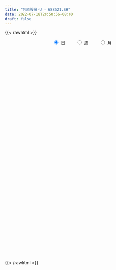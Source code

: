 ```yaml
---
title: "芯原股份-U - 688521.SH"
date: 2022-07-18T20:50:56+08:00
draft: false
---
```

{{< rawhtml >}}
    <div style="text-align: center">
        <label style="padding: 1rem;"><input style="margin-right: .5rem" type="radio" name="period" value="D" checked onclick="period_change(this)">日</label>
        <label style="padding: 1rem;"><input style="margin-right: .5rem" type="radio" name="period" value="W" onclick="period_change(this)">周</label>
        <label style="padding: 1rem;"><input style="margin-right: .5rem" type="radio" name="period" value="M" onclick="period_change(this)">月</label>
    </div>
    <div id="chart" style="height: 700px;"></div> 
    <script type="text/javascript">
        const D_v = [318252.42,140888.8,111190.91,67919.17,46187.51,65060.35,40078.06,41411.48,32413.35,31042.31,29749.35,21865.89,45162.7,35664.76,61706.51,28508.35,21766.69,35814.28,22262.01,38168.99,31247.34,15870.68,20918.59,29429.57,23626.38,15379.19,22147.26,14623.44,14834.34,24824.84,14054.59,8397.47,8617.45,19645.26,23319.98,18145.99,11550.66,12393.92,15038.16,9729.99,12705.86,8168.0,20237.96,12227.9,5720.5,21291.0,28338.76,23584.0,23631.12,22555.07,20104.81,16071.73,13575.31,53419.23,34414.79,20613.09,14790.82,14225.98,15125.07,20841.35,15122.89,12623.84,10790.28,15483.74,20953.22,17512.83,10934.11,12581.5,20475.47,17494.6,17005.76,13845.5,15710.84,9190.02,7476.07,8713.22,8365.64,11073.23,8765.07,9679.59,19565.43,10277.0,10840.79,12883.39,14722.94,13478.07,14758.36,13276.87,13773.45,10648.79,16114.21,14878.29,23270.05,21252.93,16899.71,23999.43,16404.57,13744.78,11564.43,18959.58,38501.5,22060.29,20160.77,24719.69,14923.07,19162.53,16572.81,22693.85,13813.79,16634.55,12268.03,15023.44,9052.12,9948.2,14909.84,14258.93,11433.77,9947.21,13880.38,15469.31,23768.32,18053.82,12960.52,9018.94,10961.76,10703.46,10125.56,10195.24,10002.93,5962.21,10527.72,7193.0,12349.08,12256.86,11992.69,19725.82,11277.28,11909.8,12449.68,7652.5,9938.82,10794.45,7619.74,10918.05,16990.47,9564.1,11582.01,9463.74,8252.89,10510.76,20788.23,32084.37,20384.3,14928.28,15376.32,13596.21,13424.11,13904.4,9642.28,12477.86,12157.99,12834.83,8736.32,6940.04,34965.47,26125.11,24908.38,14613.47,48625.45,21825.34,18580.98,10471.54,15596.46,12139.18,14990.18,9852.02,15166.13,11911.43,11642.01,9499.71,11190.41,11105.67,27932.8,21209.1,31631.81,18215.16,24270.58,17136.47,24124.66,30103.74,20825.24,16891.7,18158.76,22654.32,15608.46,19758.4,16209.0,32461.78,19146.43,20860.73,38284.41,41079.07,25364.99,23432.19,26207.28,19797.41,16376.09,15038.06,14793.42,31809.49,18657.28,15060.18,32501.56,18611.43,16480.79,24030.2,20706.0,15713.37,23596.52,13300.75,20738.78,20621.85,14312.66,10394.44,32998.62,40315.58,29473.62,31026.43,66175.71,40978.93,37149.58,37440.35,28973.26,29309.85,59941.12,106518.61,70499.33,54008.34,43689.76,27291.16,42402.25,40657.97,39966.52,23642.47,36229.52,28810.56,30793.77,44995.2,40854.9,31267.76,37968.0,26381.43,57669.69,33555.91,35768.67,28894.19,38877.47,33666.08,24158.33,19571.67,19447.24,58709.46,27065.2,30746.38,23341.77,23812.17,24529.4,15385.18,18470.95,14934.94,18053.06,32767.35,20668.23,17968.2,15916.37,17074.0,16991.14,16647.98,17804.25,26333.64,21411.15,35942.16,17018.17,23074.89,28178.01,19385.94,24412.73,36328.26,31001.92,35290.24,37150.61,28584.49,26024.28,25950.07,87689.3,40638.03,61711.66,35425.39,42810.42,40279.7,37614.89,39285.11,64795.15,36524.81,38674.77,52087.76,54244.0,42383.58,42181.31,47717.71,39910.44,36188.38,29929.14,32666.47,38612.56,35692.2,36159.5,26398.5,57920.28,133339.69,109375.49,44953.79,47862.79,33168.41,46716.47,30614.71,24210.23,21404.8,23682.89,31096.13,22130.14,33434.11,19866.61,38431.48,25916.17,31491.37,37076.24,34887.37,33675.29,26827.16,24074.95,24134.45,22969.76,31273.38,37398.95,30896.6,28514.25,38134.83,38636.5,23706.9,26093.11,34980.39,32122.42,33278.12,22384.88,25375.39,28592.28,22374.63,20823.87,28359.04,26730.55,19978.43,25362.16,20761.89,19202.19,24988.58,45010.6,39464.0,34490.62,31297.11,21338.55,18273.43,21331.82,31097.27,35220.44,43290.51,44161.8,43935.47,32979.79,25635.66,38240.56,48863.39,47957.66,34841.77,31486.94,20884.33,21891.21,30930.85,29559.8,27456.07,28359.5,34935.61,26687.02,21928.02,41608.37,26284.18,30423.08,26740.58,30855.98,22503.33,28312.14,35249.16,38801.29,23754.63,18010.66,27235.08,21173.41,36350.18,30371.28,37604.51,29668.05,30955.0,29806.87,30114.72,24045.07,36229.43,39637.38,26022.06,27380.5,28816.0,53142.61,35207.83,39057.11,28764.58,29440.33,33106.3,22816.18,48193.33,26738.55,29657.83,39396.53,41361.31,68500.67,66089.47,37972.08,39348.37,45355.94,63712.34,47704.02,40455.39,36054.02,34552.51,28698.63,29897.87,27917.16,33684.81,40051.21,29834.54,29585.06,39359.6,40441.07,34495.89,26100.41,45101.76,41781.78,59494.36,44724.79,39740.37,43645.3,36569.68,26546.16,39490.67,44733.96,37734.23]
const D_histogram = [0.0,-0.0644558405,-1.2825946802,-1.8647518376,-2.0294746265,-2.7744537115,-3.7286214205,-3.7777005662,-3.3536039266,-2.7547318518,-2.5672924407,-2.4834377511,-1.583836095,-0.7914859176,-1.4156296998,-1.9950211223,-2.1617221227,-2.5079200775,-2.2171520822,-1.2782356552,-0.4650309625,0.2890753737,0.8217217233,1.1340738641,1.2893910636,1.2911668488,1.4674477079,1.4258983399,1.1280445266,0.4675214729,0.3056661517,0.1386840674,0.2838889779,0.8673111459,1.5288272734,1.7671687928,1.8143717572,1.6349692686,1.2936859557,1.1185988903,0.7447935837,0.479399017,-0.01346534,-0.0722894618,-0.010894076,-0.1160191124,-0.321655194,-0.4358251843,-0.4014483709,0.0404068531,0.2517287117,0.5857883322,0.7635031662,2.046617976,2.3915828935,2.3636771639,2.1504693868,2.0367151629,1.6853982247,1.2457055484,0.8072069417,0.472290398,0.144749028,-0.1549476121,-0.1454356573,-0.0316296299,-0.0785188483,-0.0109789423,0.1936904687,0.4163417074,0.6746571796,0.5886119707,0.2586265693,0.0330456914,-0.0240871899,-0.2061628802,-0.3837835706,-0.410579909,-0.3360347259,-0.3798019899,-0.6611293082,-0.7087867856,-0.739249699,-0.6420581352,-0.7997004555,-0.8325652129,-1.0867353049,-1.3170337607,-1.4305035027,-1.3083761988,-1.038172232,-0.6154792321,-0.4664089688,-0.2109648243,-0.190213405,-0.472294051,-0.5837049968,-0.6792519557,-0.6740594766,-0.3810995264,0.3323711365,0.7958093199,1.2876604505,1.6173539151,1.680212823,1.772278635,1.8654888489,2.0766372663,1.8889707664,1.8199897515,1.6831912595,1.1632437484,0.8948963939,0.5505766996,0.1996846583,-0.0154958459,-0.1968408627,-0.2704422092,-0.5745329404,-0.6350589103,-0.6212658705,-0.7139987482,-0.6915128736,-0.6729939628,-0.6461875443,-0.7155892066,-0.7998179796,-0.631192908,-0.5246359309,-0.380961918,-0.3981001114,-0.3214971724,-0.4829832569,-0.7407367333,-0.9983180528,-1.0128223772,-1.0837766265,-1.2107263286,-1.1916889768,-1.0449700986,-0.9052190707,-0.6551209509,-0.4451178407,-0.2351399873,-0.3087890199,-0.3061182277,-0.1810254598,-0.1014940934,-0.0302068586,-0.0392308163,0.2574345795,0.5610830718,0.6744987507,0.8258470038,0.8647954874,0.7539763419,0.5597583725,0.3674836016,0.3228765588,0.3175440703,0.4384921643,0.5948747013,0.6273433893,0.6204948542,0.9861700457,1.2250471184,1.4080639006,1.3952082503,0.9992541447,0.5558826377,0.1979399092,-0.0645323761,-0.332393227,-0.528205446,-0.4752991232,-0.4468804294,-0.3398311888,-0.1921640585,-0.076119174,0.0186629625,0.0970213773,0.1020446621,0.2788634089,0.2739341386,0.5089108157,0.6369946405,0.8462671675,0.9473855242,1.2502235286,1.6039729986,1.685358804,1.5930301022,1.4096222906,1.3120993841,1.0848198427,1.0236930875,0.9558979301,0.4736744652,0.2511197881,0.1730586823,0.411984651,0.8386807928,1.1079845828,1.0016191567,0.9247369244,0.5395958491,0.2878051262,0.2489254652,0.0092842058,0.1509375909,0.1096327122,-0.1318616663,-0.4469420963,-0.7669965939,-1.0116542107,-0.899723972,-0.8093390581,-0.7691751772,-1.0027101641,-1.2413805896,-1.4851597224,-1.5723868659,-1.6656529649,-1.5995798949,-1.1016021621,-0.3418309329,0.0796617874,0.3517286745,0.877558818,0.9342681488,1.2470531349,1.0386750381,0.9448819519,0.4406574969,1.0064908847,2.287641077,2.6262910431,2.2802622571,1.808402686,1.3382773633,1.0293179059,0.2927740896,-0.2085969972,-0.7604464144,-0.7599734563,-0.9757563418,-1.1865514079,-1.0396792644,-0.9496501918,-1.0867045676,-1.4151412639,-1.62164281,-1.4410826018,-1.3923282507,-1.5506522642,-1.4523254418,-1.1496686172,-0.8591843004,-0.6961743873,-0.6557593793,-0.7355663308,-0.4081480119,-0.1793177819,-0.0761980976,-0.1279409881,-0.3637275952,-0.3896115299,-0.4571862293,-0.4256921105,-0.4636105219,-0.5298655985,-0.7215197645,-0.8715903045,-0.9270313062,-0.8855941373,-0.8927175697,-0.9342515065,-0.8890238632,-0.859959815,-0.696362438,-0.629653293,-0.4132208906,-0.2767220007,-0.0704897055,0.1745433496,0.2953596648,0.3574780006,0.143885467,0.1065852494,0.3455054458,0.4825907566,0.5852141951,0.6818602703,0.7132562146,1.0604147824,1.2428090418,1.5539598553,1.6585639425,1.6786898355,1.5644041302,1.3816990006,0.9959743319,0.940016774,0.8254220936,0.7209585742,0.7217663291,0.7351763764,0.6973089831,0.5734526322,0.5157576036,0.4452206186,0.3297505102,0.1397264484,-0.1192925083,-0.1243556077,-0.2122023706,-0.3876909102,-0.4089174812,-0.2816331235,0.0424708315,0.5934660172,0.8722531872,0.7276977648,0.4947500098,0.0783610169,-0.4173163055,-0.7009056414,-0.8989162727,-1.0257535602,-1.227267359,-1.2522659574,-1.0424864047,-0.8926463431,-0.5966570739,-0.3585141044,-0.1242606087,-0.137376173,-0.2892209849,-0.3681515891,-0.4838344154,-0.5522062939,-0.6275633116,-0.719786742,-0.7005966975,-0.7245794591,-0.7159156993,-0.7060338366,-0.7727930469,-0.9040264227,-0.8554945598,-0.8250716372,-0.5938387186,-0.541709548,-0.593764519,-0.5972715927,-0.5100923849,-0.2909845205,-0.1786985726,-0.1688397591,-0.2552211164,-0.1402669857,-0.1032989947,-0.0422470225,0.0327106968,0.091320478,0.1057706503,0.3525581057,0.4185229588,0.475868028,0.5160615412,0.5230762732,0.473273729,0.3498243103,0.2924640582,0.0867763817,-0.0155859421,-0.040764468,-0.1418736718,-0.1471049295,-0.2735125768,-0.4418179304,-0.4325484196,-0.2968004189,-0.2866907518,-0.1682195426,-0.1203972089,-0.0278294786,-0.0377261227,-0.0627392432,-0.0702457881,-0.1281290748,-0.0374862288,-0.0160459189,-0.0001390077,-0.0663914232,-0.1607318566,-0.2003569466,-0.3078146214,-0.3085021985,-0.3723553749,-0.321632053,-0.2067639273,-0.0246943928,0.0547141332,0.0999508356,0.1013866344,0.0763388811,-0.1064825871,-0.2979568079,-0.1899384775,-0.1585333242,0.0009802988,0.1469099571,0.2437937297,0.2762222566,0.4069589978,0.5513273171,0.6475517853,0.7319693621,0.7390753291,0.8947779794,0.9515362397,1.0202678712,1.0516469822,1.0708886352,0.9105946813,0.7972611246,0.6530296078,0.4852934897,0.4202784471,0.4693223523,0.5402668351,0.7859136971,0.9885460015,0.9803108588,0.8642707007,0.6126596564,0.5188888416,0.3669616803,0.1703949014,0.0853147234,0.0571470118,0.0462138041,0.0197472371,-0.0610616434,-0.2538807127,-0.2120196283,-0.1434776164,-0.1074273051,0.0068066017,-0.0325177768,0.006353742,-0.0520431764,-0.17716066,-0.2439608619,-0.1686810228,-0.2172319392,-0.1546479378,-0.2340187663,-0.413624422,-0.5493326942,-0.4940839216,-0.3547404493,-0.2795886966]
const D_fast = [0.0,-0.0805698006,-1.6193573104,-2.6677024271,-3.3397938727,-4.7783863856,-6.6647094497,-7.658213737,-8.072518079,-8.1623289672,-8.6167126663,-9.1537174144,-8.6500747821,-8.0555960841,-9.0336472912,-10.1117939943,-10.8189255253,-11.7921034995,-12.0556235248,-11.4362660116,-10.7393190596,-9.9129438799,-9.1748670995,-8.5789964926,-8.1013315272,-7.7767640298,-7.2336212437,-6.9186960268,-6.9345387084,-7.4781813939,-7.5636201771,-7.6959312446,-7.4797540896,-6.6795041352,-5.6357811893,-4.9556474718,-4.454851568,-4.2255117395,-4.2433735634,-4.1388109062,-4.3264178169,-4.4719626294,-4.9681933214,-5.0450898087,-4.9864179419,-5.1205477563,-5.4065976365,-5.6297239228,-5.6957092022,-5.2437522649,-4.9694982284,-4.4889915248,-4.1204008992,-2.3256315954,-1.3827709546,-0.8197573933,-0.4953478236,-0.0999232568,-0.0298906388,-0.158156928,-0.3948537993,-0.6116977435,-0.9030518565,-1.2414853997,-1.2683323592,-1.1624337393,-1.2289526697,-1.1641574993,-0.9110654712,-0.5843288056,-0.1573490385,-0.0962412547,-0.3615700138,-0.5788894688,-0.6420441476,-0.875660558,-1.149227141,-1.2786684566,-1.2881319551,-1.4268497165,-1.8734593618,-2.0983135357,-2.3135888738,-2.3769118438,-2.7344792779,-2.9754853386,-3.5013392568,-4.0608961529,-4.5319917705,-4.7369585163,-4.7262976075,-4.4574744157,-4.4250063945,-4.2223034561,-4.249105388,-4.6492595468,-4.9065967418,-5.1719566896,-5.3352790796,-5.1375940111,-4.341030564,-3.6786400507,-2.8648738075,-2.1308418641,-1.6479297505,-1.1127942797,-0.5532118535,0.1770958804,0.4616720722,0.8476884951,1.131687818,0.9025512439,0.857927988,0.6512524685,0.3502815918,0.1312271261,-0.0993281063,-0.2405400052,-0.6882639714,-0.9075546689,-1.0490780967,-1.3203106615,-1.4707030053,-1.6204325852,-1.7551730528,-2.0034720168,-2.2876552847,-2.2768284401,-2.3014304457,-2.2529969122,-2.3696601335,-2.3734314876,-2.6556633863,-3.0986010461,-3.6057618788,-3.8734717975,-4.2153702033,-4.6450014877,-4.9238863801,-5.0384100265,-5.1249637663,-5.0386458841,-4.9399222342,-4.7887293776,-4.9395756652,-5.0134344299,-4.9335980269,-4.8794401839,-4.8157046637,-4.8345363256,-4.4735122848,-4.0295930246,-3.747552658,-3.3897426539,-3.1345952986,-3.0569203586,-3.1111987349,-3.2116026054,-3.1754905084,-3.1014369793,-2.8708658442,-2.5657646319,-2.3764600966,-2.2281849182,-1.6159672153,-1.0708283629,-0.5357956055,-0.1998491933,-0.3459897627,-0.6503906103,-0.9588483615,-1.2374537408,-1.5884128985,-1.916276479,-1.9821949369,-2.0654963506,-2.0434049071,-1.9437787915,-1.8467637004,-1.7473158234,-1.6447020642,-1.6141676139,-1.3676330148,-1.3040787504,-0.9418743695,-0.6545418845,-0.2337025656,0.1042621721,0.7196560587,1.4743987783,1.9771242847,2.2830531085,2.4520508695,2.682552809,2.7264782283,2.921274745,3.0924540701,2.7286492215,2.5688744914,2.5340780563,2.8760001876,3.5123665277,4.0586664634,4.2027058265,4.3570078252,4.1067657122,3.9269262709,3.9502779761,3.7129577683,3.8923455511,3.8784488504,3.6039890553,3.1771731012,2.6653694551,2.1677982857,2.0547975314,1.9428476808,1.7907177673,1.3065052395,0.7574896665,0.1424206031,-0.3379032568,-0.8475825971,-1.1814045008,-0.9588273086,-0.2845138125,0.1568943546,0.5168934103,1.2621132583,1.5523896263,2.1769378962,2.2282285589,2.3706559606,1.9765958798,2.7940519888,4.6471124504,5.6423351773,5.8663719556,5.8466130559,5.7110570741,5.6594270931,4.9960767993,4.4425564631,3.7005954423,3.5110750364,3.0513530655,2.5439201474,2.4308724748,2.2834889994,1.8747584817,1.1925364694,0.5806242209,0.4009137786,0.1015860671,-0.4444010125,-0.7091555505,-0.6939158803,-0.6182276386,-0.6292613223,-0.7527861591,-1.0164846933,-0.7911033774,-0.6071025928,-0.5230324329,-0.6067605705,-0.9334790764,-1.0567658935,-1.2386371503,-1.3135660592,-1.467387101,-1.6661085772,-2.0381426843,-2.4061108004,-2.6933096287,-2.8732709941,-3.1035738189,-3.3786706324,-3.5556989549,-3.7416248605,-3.7521180929,-3.8428222712,-3.7296950915,-3.6623767018,-3.4737668329,-3.1850979404,-2.990441709,-2.838953873,-3.0165750399,-3.0272289452,-2.7019323872,-2.4441993873,-2.1952724,-1.9281612573,-1.7184512593,-1.1061889959,-0.6130924761,0.0865483012,0.605793374,1.0455917259,1.3224070532,1.4851266737,1.3483955881,1.5274422237,1.6192030667,1.6949791908,1.876228528,2.0734326694,2.2098925218,2.229399329,2.3006437013,2.341411871,2.30837939,2.1532869404,1.8644448566,1.8282928553,1.6873954998,1.4149842326,1.2915282913,1.3484043682,1.683126031,2.382487721,2.8793381878,2.9167072066,2.8074469541,2.4106482154,1.8106418166,1.3518260703,0.9290863708,0.5458106933,0.0374800548,-0.300585033,-0.3514270814,-0.4247486056,-0.2779236049,-0.1294091615,0.073779182,0.0263195745,-0.1978304836,-0.3687989851,-0.6054404153,-0.8118638672,-1.0441117128,-1.3162818287,-1.4722409586,-1.677368585,-1.84768375,-2.0143103465,-2.2742678184,-2.6315078,-2.796849577,-2.9726945637,-2.8899213247,-2.9732195412,-3.1737156419,-3.3265406138,-3.3668845022,-3.220522768,-3.1529114632,-3.1852625895,-3.3354492259,-3.2555618416,-3.2444185993,-3.1939283826,-3.1107929892,-3.0293530885,-2.9884602535,-2.6535332717,-2.4829376789,-2.3066256027,-2.1374167042,-1.999632904,-1.9311170159,-1.9671103571,-1.9513545946,-2.1353481757,-2.241606985,-2.2769766278,-2.4135542497,-2.4555617397,-2.6503475312,-2.9291073675,-3.0279749615,-2.9664270655,-3.0279900864,-2.9515737628,-2.9338507313,-2.8482403707,-2.8675685455,-2.9082664768,-2.9333344688,-3.0232500241,-2.9419787353,-2.9245499052,-2.9086777459,-2.9915280172,-3.1260514148,-3.2157657414,-3.4001770715,-3.4779901983,-3.6349322184,-3.6646169098,-3.6014397659,-3.4255438296,-3.3324567703,-3.262232359,-3.2354499015,-3.2414129346,-3.4508550496,-3.7168184724,-3.6562847613,-3.664512939,-3.5047542414,-3.3220970938,-3.1642648887,-3.0627807977,-2.830304307,-2.5481041585,-2.2899917439,-2.0225818266,-1.8307070273,-1.4513098822,-1.1566675619,-0.8328689627,-0.5385781062,-0.2516142943,-0.1842595779,-0.0982778534,-0.0792519683,-0.125664714,-0.0856101448,0.0807643484,0.28677554,0.7289008263,1.178669631,1.415512203,1.5155397201,1.4170935899,1.4530449855,1.3928582443,1.2388901907,1.1751386935,1.1612577349,1.1618779783,1.1403482205,1.0442739291,0.7879846817,0.776840859,0.8095134667,0.8187069518,0.9346425091,0.8871886863,0.9276486407,0.8562409281,0.6868332795,0.5590428622,0.5921524456,0.4892935443,0.5132155614,0.3753400413,0.09232828,-0.1807131658,-0.2489853735,-0.1983270135,-0.193072435]
const D_slow = [0.0,-0.0161139601,-0.3367626302,-0.8029505896,-1.3103192462,-2.0039326741,-2.9360880292,-3.8805131708,-4.7189141524,-5.4075971154,-6.0494202256,-6.6702796633,-7.0662386871,-7.2641101665,-7.6180175914,-8.116772872,-8.6572034027,-9.284183422,-9.8384714426,-10.1580303564,-10.274288097,-10.2020192536,-9.9965888228,-9.7130703568,-9.3907225909,-9.0679308786,-8.7010689517,-8.3445943667,-8.062583235,-7.9457028668,-7.8692863289,-7.834615312,-7.7636430675,-7.5468152811,-7.1646084627,-6.7228162645,-6.2692233252,-5.8604810081,-5.5370595191,-5.2574097966,-5.0712114006,-4.9513616464,-4.9547279814,-4.9728003468,-4.9755238658,-5.0045286439,-5.0849424425,-5.1938987385,-5.2942608313,-5.284159118,-5.2212269401,-5.074779857,-4.8839040655,-4.3722495715,-3.7743538481,-3.1834345571,-2.6458172104,-2.1366384197,-1.7152888635,-1.4038624764,-1.202060741,-1.0839881415,-1.0478008845,-1.0865377875,-1.1228967019,-1.1308041093,-1.1504338214,-1.153178557,-1.1047559398,-1.000670513,-0.8320062181,-0.6848532254,-0.6201965831,-0.6119351602,-0.6179569577,-0.6694976778,-0.7654435704,-0.8680885477,-0.9520972291,-1.0470477266,-1.2123300536,-1.3895267501,-1.5743391748,-1.7348537086,-1.9347788225,-2.1429201257,-2.4146039519,-2.7438623921,-3.1014882678,-3.4285823175,-3.6881253755,-3.8419951835,-3.9585974257,-4.0113386318,-4.058891983,-4.1769654958,-4.322891745,-4.4927047339,-4.6612196031,-4.7564944847,-4.6734017005,-4.4744493706,-4.1525342579,-3.7481957792,-3.3281425734,-2.8850729147,-2.4187007025,-1.8995413859,-1.4272986943,-0.9723012564,-0.5515034415,-0.2606925044,-0.036968406,0.1006757689,0.1505969335,0.146722972,0.0975127564,0.0299022041,-0.113731031,-0.2724957586,-0.4278122262,-0.6063119133,-0.7791901317,-0.9474386224,-1.1089855085,-1.2878828101,-1.487837305,-1.645635532,-1.7767945148,-1.8720349943,-1.9715600221,-2.0519343152,-2.1726801294,-2.3578643128,-2.607443826,-2.8606494203,-3.1315935769,-3.434275159,-3.7321974032,-3.9934399279,-4.2197446956,-4.3835249333,-4.4948043935,-4.5535893903,-4.6307866453,-4.7073162022,-4.7525725671,-4.7779460905,-4.7854978051,-4.7953055092,-4.7309468643,-4.5906760964,-4.4220514087,-4.2155896578,-3.9993907859,-3.8108967005,-3.6709571073,-3.5790862069,-3.4983670672,-3.4189810496,-3.3093580086,-3.1606393332,-3.0038034859,-2.8486797724,-2.6021372609,-2.2958754813,-1.9438595062,-1.5950574436,-1.3452439074,-1.206273248,-1.1567882707,-1.1729213647,-1.2560196715,-1.388071033,-1.5068958138,-1.6186159211,-1.7035737183,-1.751614733,-1.7706445264,-1.7659787858,-1.7417234415,-1.716212276,-1.6464964238,-1.5780128891,-1.4507851852,-1.291536525,-1.0799697332,-0.8431233521,-0.5305674699,-0.1295742203,0.2917654807,0.6900230063,1.0424285789,1.3704534249,1.6416583856,1.8975816575,2.13655614,2.2549747563,2.3177547033,2.3610193739,2.4640155367,2.6736857349,2.9506818806,3.2010866698,3.4322709008,3.5671698631,3.6391211447,3.701352511,3.7036735624,3.7414079601,3.7688161382,3.7358507216,3.6241151975,3.4323660491,3.1794524964,2.9545215034,2.7521867389,2.5598929446,2.3092154035,1.9988702561,1.6275803255,1.2344836091,0.8180703678,0.4181753941,0.1427748536,0.0573171203,0.0772325672,0.1651647358,0.3845544403,0.6181214775,0.9298847612,1.1895535208,1.4257740087,1.535938383,1.7875611041,2.3594713734,3.0160441342,3.5861096985,4.03821037,4.3727797108,4.6301091872,4.7033027097,4.6511534603,4.4610418567,4.2710484927,4.0271094072,3.7304715553,3.4705517392,3.2331391912,2.9614630493,2.6076777333,2.2022670308,1.8419963804,1.4939143177,1.1062512517,0.7431698912,0.4557527369,0.2409566618,0.066913065,-0.0970267798,-0.2809183625,-0.3829553655,-0.427784811,-0.4468343353,-0.4788195824,-0.5697514812,-0.6671543636,-0.781450921,-0.8878739486,-1.0037765791,-1.1362429787,-1.3166229198,-1.534520496,-1.7662783225,-1.9876768568,-2.2108562492,-2.4444191259,-2.6666750917,-2.8816650454,-3.0557556549,-3.2131689782,-3.3164742008,-3.385654701,-3.4032771274,-3.35964129,-3.2858013738,-3.1964318736,-3.1604605069,-3.1338141946,-3.0474378331,-2.9267901439,-2.7804865952,-2.6100215276,-2.4317074739,-2.1666037783,-1.8559015179,-1.4674115541,-1.0527705684,-0.6330981096,-0.241997077,0.1034276731,0.3524212561,0.5874254496,0.793780973,0.9740206166,1.1544621989,1.338256293,1.5125835387,1.6559466968,1.7848860977,1.8961912524,1.9786288799,2.013560492,1.9837373649,1.952648463,1.8995978703,1.8026751428,1.7004457725,1.6300374916,1.6406551995,1.7890217038,2.0070850006,2.1890094418,2.3126969442,2.3322871985,2.2279581221,2.0527317117,1.8280026436,1.5715642535,1.2647474138,0.9516809244,0.6910593232,0.4678977375,0.318733469,0.2291049429,0.1980397907,0.1636957475,0.0913905013,-0.000647396,-0.1216059999,-0.2596575733,-0.4165484012,-0.5964950867,-0.7716442611,-0.9527891259,-1.1317680507,-1.3082765098,-1.5014747716,-1.7274813772,-1.9413550172,-2.1476229265,-2.2960826061,-2.4315099932,-2.5799511229,-2.7292690211,-2.8567921173,-2.9295382474,-2.9742128906,-3.0164228304,-3.0802281095,-3.1152948559,-3.1411196046,-3.1516813602,-3.143503686,-3.1206735665,-3.0942309039,-3.0060913775,-2.9014606377,-2.7824936307,-2.6534782454,-2.5227091771,-2.4043907449,-2.3169346673,-2.2438186528,-2.2221245574,-2.2260210429,-2.2362121599,-2.2716805778,-2.3084568102,-2.3768349544,-2.487289437,-2.5954265419,-2.6696266466,-2.7412993346,-2.7833542202,-2.8134535225,-2.8204108921,-2.8298424228,-2.8455272336,-2.8630886806,-2.8951209493,-2.9044925065,-2.9085039862,-2.9085387382,-2.925136594,-2.9653195581,-3.0154087948,-3.0923624501,-3.1694879998,-3.2625768435,-3.3429848568,-3.3946758386,-3.4008494368,-3.3871709035,-3.3621831946,-3.336836536,-3.3177518157,-3.3443724625,-3.4188616645,-3.4663462838,-3.5059796149,-3.5057345402,-3.4690070509,-3.4080586184,-3.3390030543,-3.2372633048,-3.0994314756,-2.9375435292,-2.7545511887,-2.5697823564,-2.3460878616,-2.1082038017,-1.8531368339,-1.5902250883,-1.3225029295,-1.0948542592,-0.8955389781,-0.7322815761,-0.6109582037,-0.5058885919,-0.3885580038,-0.2534912951,-0.0570128708,0.1901236296,0.4352013443,0.6512690194,0.8044339335,0.9341561439,1.025896564,1.0684952893,1.0898239702,1.1041107231,1.1156641741,1.1206009834,1.1053355725,1.0418653944,0.9888604873,0.9529910832,0.9261342569,0.9278359073,0.9197064631,0.9212948986,0.9082841045,0.8639939395,0.8030037241,0.7608334684,0.7065254836,0.6678634991,0.6093588076,0.505952702,0.3686195285,0.2450985481,0.1564134358,0.0865162616]
const D_data = [['2020-08-18', 150.0, 148.0, 143.0, 174.0],['2020-08-19', 149.0, 146.99, 136.0, 157.0],['2020-08-20', 139.0, 128.48, 125.88, 143.0],['2020-08-21', 128.53, 130.22, 124.0, 138.0],['2020-08-24', 126.0, 131.71, 122.22, 136.6],['2020-08-25', 129.56, 119.8, 115.33, 133.5],['2020-08-26', 118.56, 109.6, 108.0, 119.45],['2020-08-27', 109.99, 114.72, 106.68, 119.9],['2020-08-28', 113.01, 118.19, 111.02, 120.2],['2020-08-31', 117.25, 119.98, 117.25, 125.5],['2020-09-01', 119.0, 114.0, 112.85, 119.89],['2020-09-02', 115.0, 110.5, 110.01, 117.0],['2020-09-03', 110.85, 120.78, 108.05, 122.88],['2020-09-04', 119.05, 122.05, 119.0, 128.0],['2020-09-07', 119.6, 102.8, 98.22, 123.81],['2020-09-08', 97.0, 97.6, 96.88, 101.0],['2020-09-09', 97.0, 97.88, 94.0, 101.49],['2020-09-10', 99.74, 91.08, 89.0, 100.53],['2020-09-11', 89.33, 95.65, 88.32, 97.09],['2020-09-14', 99.0, 104.28, 98.0, 109.5],['2020-09-15', 104.56, 105.3, 100.36, 110.7],['2020-09-16', 104.58, 107.28, 102.1, 107.71],['2020-09-17', 107.0, 107.0, 104.0, 110.38],['2020-09-18', 107.02, 105.91, 104.51, 111.99],['2020-09-21', 104.5, 104.82, 103.02, 107.77],['2020-09-22', 104.0, 103.04, 102.5, 105.49],['2020-09-23', 104.45, 105.55, 103.0, 109.16],['2020-09-24', 105.04, 103.13, 102.5, 105.92],['2020-09-25', 103.13, 98.85, 98.72, 103.67],['2020-09-28', 95.95, 91.2, 91.2, 97.86],['2020-09-29', 93.22, 94.4, 93.0, 97.4],['2020-09-30', 94.79, 92.5, 91.95, 95.24],['2020-10-09', 95.97, 95.41, 94.03, 96.99],['2020-10-12', 96.94, 102.25, 95.5, 102.99],['2020-10-13', 102.3, 106.52, 100.89, 109.44],['2020-10-14', 106.89, 103.99, 102.0, 107.0],['2020-10-15', 103.58, 102.88, 102.85, 108.33],['2020-10-16', 103.92, 100.2, 97.91, 105.21],['2020-10-19', 102.26, 97.12, 96.0, 102.43],['2020-10-20', 95.99, 98.0, 94.51, 98.28],['2020-10-21', 98.3, 94.03, 93.89, 98.33],['2020-10-22', 93.15, 93.43, 93.11, 95.86],['2020-10-23', 93.9, 88.0, 86.5, 94.92],['2020-10-26', 87.5, 91.2, 86.6, 92.0],['2020-10-27', 90.61, 91.97, 90.05, 92.18],['2020-10-28', 91.52, 89.0, 86.21, 92.5],['2020-10-29', 88.0, 86.0, 83.5, 88.37],['2020-10-30', 86.0, 85.24, 85.24, 91.0],['2020-11-02', 86.1, 85.8, 82.58, 87.78],['2020-11-03', 86.7, 91.3, 86.46, 92.86],['2020-11-04', 91.5, 89.55, 89.13, 94.2],['2020-11-05', 92.0, 92.17, 90.01, 93.26],['2020-11-06', 92.17, 91.43, 90.5, 93.88],['2020-11-09', 92.97, 109.72, 91.8, 109.72],['2020-11-10', 109.0, 103.58, 101.97, 109.0],['2020-11-11', 101.42, 101.18, 99.5, 105.96],['2020-11-12', 102.98, 99.6, 97.67, 103.97],['2020-11-13', 99.5, 101.3, 98.03, 102.12],['2020-11-16', 101.75, 98.28, 97.5, 101.98],['2020-11-17', 98.46, 95.98, 92.6, 98.47],['2020-11-18', 94.51, 94.25, 93.02, 98.24],['2020-11-19', 94.0, 93.8, 92.05, 96.7],['2020-11-20', 93.8, 92.19, 91.0, 94.65],['2020-11-23', 93.0, 90.68, 89.0, 93.0],['2020-11-24', 91.96, 93.49, 91.0, 96.88],['2020-11-25', 93.35, 94.9, 92.59, 96.58],['2020-11-26', 94.25, 92.86, 92.23, 96.0],['2020-11-27', 92.8, 94.15, 91.1, 94.83],['2020-11-30', 95.0, 96.52, 94.61, 99.76],['2020-12-01', 97.0, 98.0, 96.38, 100.97],['2020-12-02', 98.0, 100.06, 96.3, 100.99],['2020-12-03', 98.9, 96.61, 96.61, 100.9],['2020-12-04', 96.01, 92.67, 92.65, 97.0],['2020-12-07', 95.0, 92.5, 91.74, 95.47],['2020-12-08', 93.39, 93.76, 92.51, 94.67],['2020-12-09', 94.0, 91.36, 91.0, 94.0],['2020-12-10', 90.8, 90.1, 89.58, 92.2],['2020-12-11', 90.35, 91.0, 88.88, 92.65],['2020-12-14', 90.9, 91.97, 89.01, 92.6],['2020-12-15', 91.88, 90.14, 89.5, 93.3],['2020-12-16', 89.77, 85.7, 84.88, 90.13],['2020-12-17', 85.98, 87.0, 83.79, 87.8],['2020-12-18', 90.1, 86.21, 85.8, 90.23],['2020-12-21', 85.37, 87.2, 85.19, 89.48],['2020-12-22', 86.66, 83.0, 82.79, 87.54],['2020-12-23', 82.58, 83.1, 80.0, 84.28],['2020-12-24', 83.0, 78.45, 78.1, 83.87],['2020-12-25', 78.48, 76.1, 75.5, 78.85],['2020-12-28', 76.09, 75.11, 73.0, 76.21],['2020-12-29', 75.99, 76.52, 74.3, 77.66],['2020-12-30', 76.25, 77.99, 74.65, 80.17],['2020-12-31', 78.75, 80.58, 77.59, 82.88],['2021-01-04', 80.99, 77.71, 77.15, 81.0],['2021-01-05', 77.5, 79.3, 76.51, 80.6],['2021-01-06', 79.97, 76.37, 76.02, 79.97],['2021-01-07', 75.68, 71.01, 70.9, 76.99],['2021-01-08', 71.02, 71.05, 70.01, 72.7],['2021-01-11', 72.0, 69.55, 69.55, 73.5],['2021-01-12', 69.0, 69.37, 67.88, 69.96],['2021-01-13', 69.57, 72.69, 68.5, 73.5],['2021-01-14', 72.69, 80.0, 71.88, 83.95],['2021-01-15', 79.3, 79.86, 77.52, 80.91],['2021-01-18', 79.1, 83.03, 78.26, 84.5],['2021-01-19', 83.55, 83.83, 82.61, 87.5],['2021-01-20', 84.71, 82.37, 82.16, 84.99],['2021-01-21', 82.37, 84.1, 82.01, 86.85],['2021-01-22', 84.66, 85.7, 83.1, 86.99],['2021-01-25', 84.83, 89.28, 83.0, 92.8],['2021-01-26', 89.27, 85.7, 85.0, 89.27],['2021-01-27', 86.1, 87.81, 83.01, 91.77],['2021-01-28', 86.92, 87.7, 86.74, 90.64],['2021-01-29', 87.73, 82.2, 82.19, 89.57],['2021-02-01', 82.7, 84.02, 81.88, 86.0],['2021-02-02', 85.76, 81.99, 81.01, 85.89],['2021-02-03', 82.38, 80.34, 80.0, 85.53],['2021-02-04', 80.01, 80.6, 77.3, 82.39],['2021-02-05', 80.5, 79.88, 77.5, 82.8],['2021-02-08', 81.58, 80.36, 79.43, 83.4],['2021-02-09', 80.98, 76.1, 75.58, 81.77],['2021-02-10', 76.5, 77.65, 76.5, 81.35],['2021-02-18', 78.88, 77.9, 76.89, 82.32],['2021-02-19', 77.9, 75.74, 73.65, 77.9],['2021-02-22', 76.01, 76.33, 75.2, 78.07],['2021-02-23', 76.1, 75.72, 74.3, 76.66],['2021-02-24', 75.61, 75.27, 74.73, 77.49],['2021-02-25', 77.0, 73.23, 73.08, 77.47],['2021-02-26', 71.0, 71.82, 70.06, 73.36],['2021-03-01', 72.05, 74.42, 72.05, 74.5],['2021-03-02', 75.87, 73.68, 73.5, 76.5],['2021-03-03', 73.58, 74.2, 72.57, 74.44],['2021-03-04', 73.94, 71.94, 71.69, 76.6],['2021-03-05', 71.94, 72.7, 71.9, 73.44],['2021-03-08', 72.71, 68.86, 68.82, 73.28],['2021-03-09', 68.84, 65.7, 65.55, 69.4],['2021-03-10', 67.0, 63.25, 62.95, 67.17],['2021-03-11', 63.3, 64.36, 61.44, 64.96],['2021-03-12', 63.63, 62.15, 62.0, 64.19],['2021-03-15', 62.15, 59.52, 59.28, 62.15],['2021-03-16', 59.89, 59.58, 59.2, 60.67],['2021-03-17', 59.72, 60.18, 59.28, 61.2],['2021-03-18', 60.0, 59.5, 59.3, 60.75],['2021-03-19', 58.88, 60.7, 58.25, 60.96],['2021-03-22', 60.18, 60.37, 60.14, 61.0],['2021-03-23', 60.7, 60.59, 60.23, 63.0],['2021-03-24', 60.2, 56.53, 56.5, 60.59],['2021-03-25', 56.5, 56.38, 55.88, 57.5],['2021-03-26', 56.58, 57.39, 55.22, 57.49],['2021-03-29', 57.63, 56.58, 56.31, 57.85],['2021-03-30', 57.28, 56.15, 55.91, 57.91],['2021-03-31', 56.82, 54.6, 54.33, 56.82],['2021-04-01', 54.99, 58.62, 54.71, 58.68],['2021-04-02', 59.78, 60.0, 58.95, 61.0],['2021-04-06', 60.58, 58.6, 57.86, 60.72],['2021-04-07', 58.38, 59.78, 57.5, 59.78],['2021-04-08', 59.12, 58.98, 58.38, 59.85],['2021-04-09', 59.37, 57.0, 56.71, 59.37],['2021-04-12', 56.97, 55.12, 54.57, 57.35],['2021-04-13', 55.0, 53.95, 53.88, 55.49],['2021-04-14', 53.9, 54.93, 53.32, 55.18],['2021-04-15', 54.7, 55.05, 53.4, 55.05],['2021-04-16', 55.01, 56.77, 54.62, 56.95],['2021-04-19', 56.59, 57.92, 56.1, 58.33],['2021-04-20', 57.79, 56.93, 56.77, 58.33],['2021-04-21', 56.5, 56.59, 55.61, 57.3],['2021-04-22', 56.55, 62.49, 56.55, 62.7],['2021-04-23', 62.37, 63.08, 61.6, 65.0],['2021-04-26', 63.45, 64.28, 62.52, 66.88],['2021-04-27', 64.44, 63.16, 62.68, 65.59],['2021-04-28', 59.38, 58.0, 54.51, 60.0],['2021-04-29', 58.0, 55.57, 55.57, 58.8],['2021-04-30', 56.0, 54.6, 53.84, 56.85],['2021-05-06', 55.25, 54.0, 53.4, 55.25],['2021-05-07', 54.25, 52.16, 51.96, 54.88],['2021-05-10', 52.0, 51.27, 51.02, 52.64],['2021-05-11', 51.46, 53.39, 51.0, 53.7],['2021-05-12', 53.02, 52.71, 51.6, 53.23],['2021-05-13', 52.3, 53.51, 52.04, 55.1],['2021-05-14', 53.7, 54.25, 52.99, 54.27],['2021-05-17', 54.4, 54.21, 53.22, 55.11],['2021-05-18', 54.0, 54.24, 53.67, 54.9],['2021-05-19', 54.5, 54.3, 53.91, 55.15],['2021-05-20', 54.3, 53.44, 53.26, 55.5],['2021-05-21', 53.2, 56.0, 53.2, 58.2],['2021-05-24', 55.0, 54.18, 53.33, 55.76],['2021-05-25', 54.78, 57.91, 54.11, 58.88],['2021-05-26', 58.78, 57.82, 56.88, 59.83],['2021-05-27', 57.5, 60.18, 57.2, 61.5],['2021-05-28', 59.73, 60.25, 58.5, 60.49],['2021-05-31', 61.2, 64.66, 60.96, 64.67],['2021-06-01', 64.5, 68.18, 63.47, 68.99],['2021-06-02', 68.0, 67.28, 66.58, 68.8],['2021-06-03', 67.28, 66.46, 66.0, 68.89],['2021-06-04', 66.1, 65.9, 65.1, 67.88],['2021-06-07', 67.08, 67.48, 67.08, 70.48],['2021-06-08', 67.12, 66.15, 66.13, 68.48],['2021-06-09', 66.15, 68.55, 66.06, 70.25],['2021-06-10', 69.37, 69.2, 67.7, 69.96],['2021-06-11', 69.87, 63.4, 63.22, 70.0],['2021-06-15', 63.49, 65.36, 63.49, 66.48],['2021-06-16', 65.27, 66.86, 65.14, 68.76],['2021-06-17', 67.13, 71.85, 66.3, 73.0],['2021-06-18', 73.0, 76.88, 72.3, 78.19],['2021-06-21', 76.55, 77.98, 75.58, 79.55],['2021-06-22', 78.5, 75.0, 74.08, 78.71],['2021-06-23', 75.0, 76.12, 74.6, 79.86],['2021-06-24', 76.04, 72.09, 71.8, 77.5],['2021-06-25', 72.28, 72.88, 70.6, 74.49],['2021-06-28', 72.88, 75.5, 72.88, 75.73],['2021-06-29', 75.99, 72.86, 72.1, 76.88],['2021-06-30', 73.8, 77.97, 73.1, 84.0],['2021-07-01', 77.72, 76.59, 75.1, 78.76],['2021-07-02', 76.92, 73.84, 73.4, 77.44],['2021-07-05', 73.75, 71.7, 69.5, 74.45],['2021-07-06', 71.59, 69.93, 68.52, 73.66],['2021-07-07', 69.05, 69.1, 67.13, 70.11],['2021-07-08', 68.69, 72.88, 68.5, 72.93],['2021-07-09', 71.81, 72.88, 71.1, 75.63],['2021-07-12', 73.0, 72.35, 71.12, 74.5],['2021-07-13', 73.4, 68.03, 67.8, 74.51],['2021-07-14', 67.6, 66.09, 65.75, 68.65],['2021-07-15', 66.55, 63.88, 61.99, 66.55],['2021-07-16', 66.35, 63.92, 63.72, 67.5],['2021-07-19', 63.03, 62.2, 61.04, 64.22],['2021-07-20', 62.2, 62.9, 61.68, 63.54],['2021-07-21', 63.11, 68.8, 62.6, 71.3],['2021-07-22', 69.63, 74.93, 67.78, 77.04],['2021-07-23', 74.0, 73.8, 73.11, 78.36],['2021-07-26', 74.08, 74.0, 73.28, 78.8],['2021-07-27', 76.96, 79.88, 75.99, 86.91],['2021-07-28', 78.12, 76.38, 73.0, 82.0],['2021-07-29', 79.8, 81.58, 77.07, 82.88],['2021-07-30', 80.37, 76.4, 76.21, 84.36],['2021-08-02', 78.03, 78.0, 75.0, 79.79],['2021-08-03', 77.0, 72.0, 71.88, 77.0],['2021-08-04', 73.3, 86.4, 72.5, 86.4],['2021-08-05', 89.78, 102.0, 89.68, 103.68],['2021-08-06', 102.94, 96.94, 95.25, 104.87],['2021-08-09', 98.0, 90.78, 86.0, 98.15],['2021-08-10', 91.49, 89.17, 87.12, 94.88],['2021-08-11', 88.2, 88.5, 86.18, 89.5],['2021-08-12', 89.15, 90.0, 88.6, 95.75],['2021-08-13', 87.86, 83.0, 82.8, 89.0],['2021-08-16', 82.35, 83.29, 80.3, 88.5],['2021-08-17', 83.0, 80.06, 79.54, 84.45],['2021-08-18', 80.06, 85.5, 80.06, 87.43],['2021-08-19', 80.0, 82.1, 79.38, 85.0],['2021-08-20', 81.05, 80.69, 79.28, 83.5],['2021-08-23', 80.7, 84.62, 79.5, 85.22],['2021-08-24', 83.8, 84.23, 81.5, 85.6],['2021-08-25', 84.49, 80.88, 80.5, 85.5],['2021-08-26', 80.88, 76.61, 75.8, 81.69],['2021-08-27', 76.07, 75.81, 75.0, 78.28],['2021-08-30', 80.0, 79.65, 78.99, 86.2],['2021-08-31', 80.02, 77.72, 76.0, 80.9],['2021-09-01', 77.2, 73.83, 73.78, 77.7],['2021-09-02', 74.36, 75.81, 72.0, 76.09],['2021-09-03', 76.1, 78.5, 74.09, 80.7],['2021-09-06', 77.4, 79.2, 76.94, 81.2],['2021-09-07', 79.21, 78.23, 77.1, 80.23],['2021-09-08', 77.81, 76.7, 76.42, 78.88],['2021-09-09', 75.95, 74.5, 74.02, 76.5],['2021-09-10', 74.51, 79.77, 74.03, 83.15],['2021-09-13', 79.68, 79.75, 77.48, 80.68],['2021-09-14', 78.91, 78.91, 78.16, 82.79],['2021-09-15', 79.2, 76.96, 75.8, 80.5],['2021-09-16', 77.03, 73.6, 73.6, 77.17],['2021-09-17', 73.98, 75.13, 72.14, 75.9],['2021-09-22', 73.0, 73.91, 72.6, 75.69],['2021-09-23', 75.0, 74.58, 73.98, 76.62],['2021-09-24', 74.49, 73.2, 73.16, 75.65],['2021-09-27', 73.5, 72.01, 71.98, 75.3],['2021-09-28', 72.8, 69.06, 68.16, 72.85],['2021-09-29', 68.41, 67.81, 67.0, 69.29],['2021-09-30', 68.21, 67.48, 67.05, 69.25],['2021-10-08', 68.2, 67.66, 67.17, 69.6],['2021-10-11', 67.8, 66.13, 65.72, 68.3],['2021-10-12', 66.13, 64.5, 63.3, 67.1],['2021-10-13', 63.96, 64.5, 63.85, 65.95],['2021-10-14', 64.95, 63.4, 63.37, 65.0],['2021-10-15', 63.4, 64.56, 63.11, 65.19],['2021-10-18', 63.66, 62.99, 61.95, 64.2],['2021-10-19', 63.47, 64.75, 62.88, 67.4],['2021-10-20', 64.99, 63.95, 63.5, 65.35],['2021-10-21', 64.16, 65.13, 63.31, 65.5],['2021-10-22', 65.52, 66.4, 64.7, 67.38],['2021-10-25', 66.98, 65.55, 64.68, 66.98],['2021-10-26', 65.28, 65.11, 64.8, 66.84],['2021-10-27', 65.3, 60.99, 60.25, 65.3],['2021-10-28', 60.3, 62.17, 60.3, 64.36],['2021-10-29', 62.88, 65.92, 61.5, 66.17],['2021-11-01', 67.0, 65.57, 63.46, 67.0],['2021-11-02', 65.99, 65.81, 64.57, 67.44],['2021-11-03', 65.98, 66.4, 65.22, 67.6],['2021-11-04', 66.35, 66.13, 66.1, 67.76],['2021-11-05', 66.4, 71.5, 66.3, 73.49],['2021-11-08', 70.99, 71.51, 69.02, 72.72],['2021-11-09', 72.31, 75.35, 71.38, 77.58],['2021-11-10', 75.6, 75.0, 73.74, 76.5],['2021-11-11', 74.15, 75.5, 73.95, 77.77],['2021-11-12', 74.58, 74.8, 74.58, 79.36],['2021-11-15', 75.15, 74.31, 73.77, 76.5],['2021-11-16', 74.4, 71.21, 71.1, 75.1],['2021-11-17', 71.99, 74.99, 70.98, 75.13],['2021-11-18', 75.0, 74.6, 72.87, 75.54],['2021-11-19', 75.0, 74.88, 74.29, 76.77],['2021-11-22', 76.12, 76.65, 75.12, 78.2],['2021-11-23', 75.5, 77.61, 75.5, 78.87],['2021-11-24', 77.9, 77.68, 77.06, 78.69],['2021-11-25', 77.68, 76.9, 76.08, 79.88],['2021-11-26', 75.8, 77.92, 75.6, 79.98],['2021-11-29', 75.98, 78.06, 75.89, 79.35],['2021-11-30', 78.29, 77.58, 76.77, 79.15],['2021-12-01', 77.88, 76.29, 75.86, 78.44],['2021-12-02', 76.29, 74.5, 73.8, 77.89],['2021-12-03', 75.03, 77.15, 74.34, 78.55],['2021-12-06', 76.87, 76.0, 75.63, 79.5],['2021-12-07', 76.0, 74.21, 72.5, 76.4],['2021-12-08', 74.93, 75.54, 74.04, 75.8],['2021-12-09', 75.05, 77.65, 74.06, 78.39],['2021-12-10', 76.66, 81.48, 75.2, 84.79],['2021-12-13', 81.5, 87.2, 81.5, 87.78],['2021-12-14', 86.46, 86.9, 85.5, 88.28],['2021-12-15', 87.03, 82.9, 82.6, 87.78],['2021-12-16', 82.8, 81.58, 80.8, 84.29],['2021-12-17', 81.58, 78.08, 77.03, 81.9],['2021-12-20', 78.47, 74.8, 74.47, 78.47],['2021-12-21', 74.28, 75.2, 74.12, 76.55],['2021-12-22', 75.68, 74.6, 74.12, 76.29],['2021-12-23', 74.67, 74.08, 73.09, 75.12],['2021-12-24', 74.03, 71.55, 70.94, 74.69],['2021-12-27', 71.58, 72.31, 71.15, 73.44],['2021-12-28', 72.31, 74.95, 72.31, 75.5],['2021-12-29', 74.72, 74.48, 74.12, 75.59],['2021-12-30', 74.48, 76.98, 73.68, 78.9],['2021-12-31', 76.8, 77.36, 75.88, 78.38],['2022-01-04', 77.61, 78.43, 77.23, 79.63],['2022-01-05', 79.06, 75.85, 75.3, 79.06],['2022-01-06', 75.52, 73.51, 73.51, 77.76],['2022-01-07', 74.5, 73.54, 73.2, 77.15],['2022-01-10', 73.22, 72.2, 71.35, 74.53],['2022-01-11', 72.28, 71.85, 70.7, 72.7],['2022-01-12', 72.19, 70.85, 70.16, 73.0],['2022-01-13', 71.19, 69.57, 68.7, 71.19],['2022-01-14', 68.49, 70.1, 68.19, 71.02],['2022-01-17', 70.6, 68.85, 68.5, 71.32],['2022-01-18', 69.23, 68.49, 68.17, 70.0],['2022-01-19', 68.06, 67.81, 66.61, 68.41],['2022-01-20', 68.36, 65.9, 65.07, 68.36],['2022-01-21', 65.7, 63.65, 63.1, 66.21],['2022-01-24', 63.28, 64.71, 63.2, 64.98],['2022-01-25', 64.65, 63.73, 63.48, 65.22],['2022-01-26', 65.19, 66.07, 63.97, 66.49],['2022-01-27', 65.16, 63.8, 63.68, 66.58],['2022-01-28', 65.61, 61.68, 61.68, 65.61],['2022-02-07', 62.99, 61.28, 61.18, 63.3],['2022-02-08', 62.19, 61.8, 60.82, 62.37],['2022-02-09', 62.1, 63.55, 61.7, 63.75],['2022-02-10', 63.62, 62.5, 61.85, 63.81],['2022-02-11', 62.23, 60.98, 60.95, 63.17],['2022-02-14', 60.0, 58.96, 58.05, 60.77],['2022-02-15', 59.12, 60.96, 58.81, 61.15],['2022-02-16', 61.85, 59.85, 59.6, 61.85],['2022-02-17', 59.97, 59.91, 59.33, 61.16],['2022-02-18', 59.51, 60.0, 58.3, 60.15],['2022-02-21', 60.86, 59.76, 59.51, 60.86],['2022-02-22', 59.8, 59.04, 57.38, 60.15],['2022-02-23', 59.04, 62.41, 59.01, 63.36],['2022-02-24', 62.04, 60.88, 60.01, 63.0],['2022-02-25', 61.7, 61.06, 60.9, 62.75],['2022-02-28', 61.06, 61.12, 60.82, 62.74],['2022-03-01', 61.32, 60.88, 60.12, 61.98],['2022-03-02', 60.8, 60.1, 59.55, 60.8],['2022-03-03', 60.48, 58.7, 58.6, 60.86],['2022-03-04', 58.51, 58.97, 58.36, 60.98],['2022-03-07', 58.32, 56.23, 55.56, 59.39],['2022-03-08', 56.36, 56.4, 56.19, 58.6],['2022-03-09', 56.93, 56.68, 54.61, 58.52],['2022-03-10', 57.99, 54.99, 54.8, 58.13],['2022-03-11', 54.01, 55.46, 52.57, 55.57],['2022-03-14', 54.98, 53.08, 53.06, 55.46],['2022-03-15', 52.65, 51.12, 50.92, 53.98],['2022-03-16', 52.29, 52.2, 49.0, 52.42],['2022-03-17', 53.0, 53.51, 52.37, 54.5],['2022-03-18', 53.06, 51.71, 51.36, 53.7],['2022-03-21', 52.18, 52.84, 51.72, 53.57],['2022-03-22', 52.69, 51.89, 51.6, 53.23],['2022-03-23', 52.48, 52.37, 51.43, 52.87],['2022-03-24', 52.0, 50.88, 50.13, 52.0],['2022-03-25', 51.27, 50.15, 50.1, 52.71],['2022-03-28', 49.9, 49.82, 49.14, 50.18],['2022-03-29', 50.05, 48.52, 48.24, 50.74],['2022-03-30', 49.18, 49.99, 48.6, 50.1],['2022-03-31', 50.4, 48.99, 48.6, 50.4],['2022-04-01', 48.6, 48.6, 47.7, 49.18],['2022-04-06', 48.99, 46.99, 46.65, 48.99],['2022-04-07', 47.0, 45.69, 45.69, 47.3],['2022-04-08', 45.9, 45.44, 44.66, 46.4],['2022-04-11', 45.3, 43.55, 43.35, 45.44],['2022-04-12', 43.45, 43.9, 42.38, 44.18],['2022-04-13', 43.53, 42.2, 42.01, 43.88],['2022-04-14', 42.81, 42.85, 41.96, 43.7],['2022-04-15', 43.2, 43.41, 42.8, 44.19],['2022-04-18', 43.02, 44.48, 42.51, 45.28],['2022-04-19', 44.29, 43.43, 43.19, 44.93],['2022-04-20', 43.8, 42.92, 42.74, 44.17],['2022-04-21', 42.51, 42.1, 42.03, 43.99],['2022-04-22', 42.1, 41.3, 41.08, 42.4],['2022-04-25', 40.75, 38.27, 38.2, 40.75],['2022-04-26', 38.62, 36.5, 36.5, 39.08],['2022-04-27', 35.36, 39.34, 35.24, 39.53],['2022-04-28', 39.2, 38.12, 37.81, 39.2],['2022-04-29', 38.5, 39.68, 37.89, 40.1],['2022-05-05', 39.78, 39.9, 39.36, 41.09],['2022-05-06', 38.56, 39.61, 38.56, 40.39],['2022-05-09', 39.86, 38.88, 38.6, 40.1],['2022-05-10', 38.15, 40.36, 38.15, 41.05],['2022-05-11', 40.35, 41.21, 40.01, 42.5],['2022-05-12', 40.92, 41.31, 40.76, 42.05],['2022-05-13', 41.74, 41.8, 40.8, 42.67],['2022-05-16', 42.67, 41.29, 41.09, 43.28],['2022-05-17', 41.06, 43.9, 41.02, 44.37],['2022-05-18', 44.44, 43.66, 43.33, 44.66],['2022-05-19', 42.88, 44.66, 42.7, 44.86],['2022-05-20', 44.53, 45.05, 44.07, 45.33],['2022-05-23', 45.11, 45.68, 44.42, 46.28],['2022-05-24', 45.41, 43.67, 43.67, 46.26],['2022-05-25', 44.0, 44.06, 43.8, 45.29],['2022-05-26', 44.15, 43.44, 43.03, 44.46],['2022-05-27', 43.5, 42.66, 42.3, 44.3],['2022-05-30', 42.95, 43.6, 41.77, 43.78],['2022-05-31', 43.58, 45.28, 42.7, 45.5],['2022-06-01', 45.45, 46.24, 45.0, 46.86],['2022-06-02', 46.05, 49.8, 46.05, 50.02],['2022-06-06', 50.33, 51.2, 49.33, 52.11],['2022-06-07', 51.54, 49.92, 49.58, 51.54],['2022-06-08', 50.02, 49.05, 48.4, 50.27],['2022-06-09', 48.8, 47.05, 46.55, 48.89],['2022-06-10', 46.98, 48.67, 46.45, 48.67],['2022-06-13', 48.04, 47.77, 47.2, 48.66],['2022-06-14', 47.29, 46.63, 45.32, 47.32],['2022-06-15', 46.61, 47.52, 46.61, 48.32],['2022-06-16', 47.5, 48.14, 47.34, 49.57],['2022-06-17', 47.34, 48.45, 47.0, 48.5],['2022-06-20', 48.48, 48.34, 47.9, 49.6],['2022-06-21', 48.34, 47.51, 47.0, 48.63],['2022-06-22', 47.6, 45.39, 45.38, 48.0],['2022-06-23', 45.83, 47.88, 45.76, 47.88],['2022-06-24', 47.96, 48.51, 47.82, 49.29],['2022-06-27', 48.67, 48.42, 48.35, 49.87],['2022-06-28', 48.58, 49.9, 47.5, 50.22],['2022-06-29', 49.5, 48.3, 48.26, 51.25],['2022-06-30', 48.01, 49.4, 48.01, 50.33],['2022-07-01', 49.46, 48.24, 48.01, 49.65],['2022-07-04', 47.3, 46.94, 46.4, 47.51],['2022-07-05', 46.94, 47.1, 46.5, 49.28],['2022-07-06', 47.33, 48.85, 47.19, 50.3],['2022-07-07', 49.0, 47.32, 47.08, 49.23],['2022-07-08', 47.67, 48.7, 47.67, 49.9],['2022-07-11', 48.72, 46.81, 46.21, 48.88],['2022-07-12', 46.74, 44.67, 44.44, 47.29],['2022-07-13', 44.71, 44.04, 43.8, 44.99],['2022-07-14', 44.14, 45.84, 43.39, 46.1],['2022-07-15', 45.67, 47.11, 45.67, 48.95],['2022-07-18', 47.06, 46.65, 45.25, 47.2]]
const W_v = [638251.3,225150.75,163485.01,170057.84,135635.17,90610.61,47276.9,8617.45,85055.81,65879.97,91162.16,95938.04,137463.91,74503.43,77465.4,84532.17,44818.18,59127.88,69119.63,55414.74,101826.69,104830.58,95538.87,80433.66,59602.86,39296.9,41822.14,53770.24,43881.1,67601.73,52745.25,56674.37,81099.99,64285.11,61606.64,89601.77,128553.62,26068.0,64058.94,71370.6,112463.12,110104.1,106691.96,119370.64,111177.96,95358.43,112329.98,93971.27,127494.92,212771.0,295242.17,208049.48,159442.84,181467.29,194765.93,155552.78,129494.92,48791.07,89456.84,15916.37,94851.01,125624.38,146419.09,205398.75,220865.2,216894.73,238614.36,177306.99,289510.17,282076.95,131008.76,139778.51,137130.27,129279.7,173581.13,150180.94,119551.05,121192.07,163155.99,123338.18,199588.01,195539.04,134753.13,139366.22,98315.63,143661.19,128975.07,164949.02,59921.59,153314.44,184988.13,160294.69,178916.34,252478.2,187464.57,161385.59,169982.03,230843.06,190985.77,37734.23]
const W_histogram = [0.0,-0.7677264957,-0.9605911121,-2.7119662832,-3.0026390208,-3.4610125421,-3.9472700793,-3.8255661599,-3.2004872511,-3.3696378708,-3.4176101843,-2.8081579792,-1.5773439509,-1.2292578481,-0.7434324908,-0.4145809356,-0.2125369028,-0.2991915469,-0.9010824025,-0.8612077563,-1.3132998249,-0.8766384557,-0.0933545853,0.2702803127,0.4265138423,0.4493336709,0.4067336533,0.1961623743,0.1972261497,-0.3990025033,-0.7566970396,-1.0631082633,-0.9410899088,-0.9128087583,-0.7659074113,-0.1332448553,-0.1728413568,-0.2458684678,-0.0463666342,0.2919005196,0.8582894237,1.6253580933,1.9541794651,3.0064308586,3.3345683902,3.5005793265,3.4257614434,2.6855694852,2.7633398628,2.8788255312,4.1502239268,3.869584973,3.3642504975,2.572892487,2.1209803332,1.8100610221,1.2225243092,0.6625683018,-0.0941259076,-0.5577259011,-1.0213682078,-1.1431449757,-1.189714829,-0.797258533,-0.2938895196,0.0477869571,0.4589978075,0.6480436559,1.0119237524,0.9706944522,0.4757500418,0.508797235,0.2553231935,-0.1407804998,-0.7972875865,-1.2948749753,-1.5827705082,-1.7384047802,-1.6688314403,-1.6589715183,-1.7738956341,-1.9722806277,-2.068321703,-2.0898286611,-2.1614749448,-2.183751371,-2.1740441619,-2.1085733561,-1.9078598519,-1.4843242593,-0.8723007352,-0.5321633857,0.229125659,0.686182094,0.985101896,1.1848585495,1.2882297273,1.3694202268,1.2985047701,1.2051241574]
const W_fast = [0.0,-0.9596581197,-1.392670514,-3.8220372559,-4.8633697488,-6.1869964056,-7.6600714626,-8.4947590831,-8.6698019872,-9.6813620746,-10.5837369342,-10.6763242238,-9.8398461832,-9.7990745425,-9.4991073078,-9.2739009866,-9.1249911794,-9.2864437103,-10.1136051665,-10.2890324594,-11.0694494842,-10.8519477289,-10.0920025049,-9.6607975287,-9.3979355386,-9.2627822923,-9.2036988965,-9.365229582,-9.314859269,-10.0108385479,-10.5577073441,-11.1298956336,-11.2431497563,-11.4430707954,-11.4876463012,-10.8882949591,-10.9711017998,-11.1055960277,-10.9176858526,-10.506443569,-9.725482309,-8.552074116,-7.734707878,-5.9308487698,-4.7690691407,-3.7279133727,-2.9462908949,-3.0150904819,-2.2464851386,-1.4112930874,0.8976612899,1.5844185793,1.9201467283,1.7720118395,1.8503447689,1.9919407134,1.7100350778,1.3157211458,0.5354954596,-0.0675360092,-0.7865203679,-1.1940833797,-1.5380819403,-1.3449402775,-0.915043644,-0.5614204281,-0.0354601258,0.3155966366,0.9324576712,1.1339019841,0.7578950841,0.918141586,0.7284983429,0.2971995246,-0.5586294586,-1.3799355913,-2.0635237512,-2.6537592183,-3.0013937385,-3.406276696,-3.9646747204,-4.6561298708,-5.2692513719,-5.8132154954,-6.4252305152,-6.9934447841,-7.5272486155,-7.9889211487,-8.2651726076,-8.2127180798,-7.8187697394,-7.6116732364,-6.793102777,-6.1645008184,-5.6193055424,-5.1233342516,-4.697905642,-4.2743600858,-4.0206493499,-3.8127489232]
const W_slow = [0.0,-0.1919316239,-0.432079402,-1.1100709727,-1.8607307279,-2.7259838635,-3.7128013833,-4.6691929233,-5.469314736,-6.3117242037,-7.1661267498,-7.8681662446,-8.2625022323,-8.5698166944,-8.7556748171,-8.859320051,-8.9124542767,-8.9872521634,-9.212522764,-9.4278247031,-9.7561496593,-9.9753092732,-9.9986479196,-9.9310778414,-9.8244493808,-9.7121159631,-9.6104325498,-9.5613919562,-9.5120854188,-9.6118360446,-9.8010103045,-10.0667873703,-10.3020598475,-10.5302620371,-10.7217388899,-10.7550501038,-10.798260443,-10.8597275599,-10.8713192184,-10.7983440886,-10.5837717326,-10.1774322093,-9.688887343,-8.9372796284,-8.1036375308,-7.2284926992,-6.3720523383,-5.7006599671,-5.0098250014,-4.2901186186,-3.2525626369,-2.2851663936,-1.4441037693,-0.8008806475,-0.2706355642,0.1818796913,0.4875107686,0.653152844,0.6296213672,0.4901898919,0.2348478399,-0.050938404,-0.3483671113,-0.5476817445,-0.6211541244,-0.6092073851,-0.4944579333,-0.3324470193,-0.0794660812,0.1632075319,0.2821450423,0.409344351,0.4731751494,0.4379800245,0.2386581278,-0.085060616,-0.480753243,-0.9153544381,-1.3325622982,-1.7473051777,-2.1907790863,-2.6838492432,-3.2009296689,-3.7233868342,-4.2637555704,-4.8096934131,-5.3532044536,-5.8803477926,-6.3573127556,-6.7283938205,-6.9464690043,-7.0795098507,-7.0222284359,-6.8506829124,-6.6044074384,-6.3081928011,-5.9861353692,-5.6437803125,-5.31915412,-5.0178730807]
const W_data = [['2020-08-21', 150.0, 130.22, 124.0, 174.0],['2020-08-28', 126.0, 118.19, 106.68, 136.6],['2020-09-04', 117.25, 122.05, 108.05, 128.0],['2020-09-11', 119.6, 95.65, 88.32, 123.81],['2020-09-18', 99.0, 105.91, 98.0, 111.99],['2020-09-25', 104.5, 98.85, 98.72, 109.16],['2020-09-30', 95.95, 92.5, 91.2, 97.86],['2020-10-09', 95.97, 95.41, 94.03, 96.99],['2020-10-16', 96.94, 100.2, 95.5, 109.44],['2020-10-23', 102.26, 88.0, 86.5, 102.43],['2020-10-30', 87.5, 85.24, 83.5, 92.5],['2020-11-06', 86.1, 91.43, 82.58, 94.2],['2020-11-13', 92.97, 101.3, 91.8, 109.72],['2020-11-20', 101.75, 92.19, 91.0, 101.98],['2020-11-27', 93.0, 94.15, 89.0, 96.88],['2020-12-04', 95.0, 92.67, 92.65, 100.99],['2020-12-11', 95.0, 91.0, 88.88, 95.47],['2020-12-18', 90.9, 86.21, 83.79, 93.3],['2020-12-25', 85.37, 76.1, 75.5, 89.48],['2020-12-31', 76.09, 80.58, 73.0, 82.88],['2021-01-08', 80.99, 71.05, 70.01, 81.0],['2021-01-15', 72.0, 79.86, 67.88, 83.95],['2021-01-22', 79.1, 85.7, 78.26, 87.5],['2021-01-29', 84.83, 82.2, 82.19, 92.8],['2021-02-05', 82.7, 79.88, 77.3, 86.0],['2021-02-10', 81.58, 77.65, 75.58, 83.4],['2021-02-19', 78.88, 75.74, 73.65, 82.32],['2021-02-26', 76.01, 71.82, 70.06, 78.07],['2021-03-05', 72.05, 72.7, 71.69, 76.6],['2021-03-12', 72.71, 62.15, 61.44, 73.28],['2021-03-19', 62.15, 60.7, 58.25, 62.15],['2021-03-26', 60.18, 57.39, 55.22, 63.0],['2021-04-02', 57.63, 60.0, 54.33, 61.0],['2021-04-09', 60.58, 57.0, 56.71, 60.72],['2021-04-16', 56.97, 56.77, 53.32, 57.35],['2021-04-23', 56.59, 63.08, 55.61, 65.0],['2021-04-30', 63.45, 54.6, 53.84, 66.88],['2021-05-07', 55.25, 52.16, 51.96, 55.25],['2021-05-14', 52.0, 54.25, 51.0, 55.1],['2021-05-21', 54.4, 56.0, 53.2, 58.2],['2021-05-28', 55.0, 60.25, 53.33, 61.5],['2021-06-04', 61.2, 65.9, 60.96, 68.99],['2021-06-11', 67.08, 63.4, 63.22, 70.48],['2021-06-18', 63.49, 76.88, 63.49, 78.19],['2021-06-25', 76.55, 72.88, 70.6, 79.86],['2021-07-02', 72.88, 73.84, 72.1, 84.0],['2021-07-09', 73.75, 72.88, 67.13, 75.63],['2021-07-16', 73.0, 63.92, 61.99, 74.51],['2021-07-23', 63.03, 73.8, 61.04, 78.36],['2021-07-30', 74.08, 76.4, 73.0, 86.91],['2021-08-06', 78.03, 96.94, 71.88, 104.87],['2021-08-13', 98.0, 83.0, 82.8, 98.15],['2021-08-20', 82.35, 80.69, 79.28, 88.5],['2021-08-27', 80.7, 75.81, 75.0, 85.6],['2021-09-03', 80.0, 78.5, 72.0, 86.2],['2021-09-10', 77.4, 79.77, 74.02, 83.15],['2021-09-17', 79.68, 75.13, 72.14, 82.79],['2021-09-24', 73.0, 73.2, 72.6, 76.62],['2021-09-30', 73.5, 67.48, 67.0, 75.3],['2021-10-08', 68.2, 67.66, 67.17, 69.6],['2021-10-15', 67.8, 64.56, 63.11, 68.3],['2021-10-22', 63.66, 66.4, 61.95, 67.4],['2021-10-29', 66.98, 65.92, 60.25, 66.98],['2021-11-05', 67.0, 71.5, 63.46, 73.49],['2021-11-12', 70.99, 74.8, 69.02, 79.36],['2021-11-19', 75.15, 74.88, 70.98, 76.77],['2021-11-26', 76.12, 77.92, 75.12, 79.98],['2021-12-03', 75.98, 77.15, 73.8, 79.35],['2021-12-10', 76.87, 81.48, 72.5, 84.79],['2021-12-17', 81.5, 78.08, 77.03, 88.28],['2021-12-24', 78.47, 71.55, 70.94, 78.47],['2021-12-31', 71.58, 77.36, 71.15, 78.9],['2022-01-07', 77.61, 73.54, 73.2, 79.63],['2022-01-14', 73.22, 70.1, 68.19, 74.53],['2022-01-21', 70.6, 63.65, 63.1, 71.32],['2022-01-28', 63.28, 61.68, 61.68, 66.58],['2022-02-11', 62.99, 60.98, 60.82, 63.81],['2022-02-18', 60.0, 60.0, 58.05, 61.85],['2022-02-25', 60.86, 61.06, 57.38, 63.36],['2022-03-04', 61.06, 58.97, 58.36, 62.74],['2022-03-11', 58.32, 55.46, 52.57, 59.39],['2022-03-18', 54.98, 51.71, 49.0, 55.46],['2022-03-25', 52.18, 50.15, 50.1, 53.57],['2022-04-01', 49.9, 48.6, 47.7, 50.74],['2022-04-08', 48.99, 45.44, 44.66, 48.99],['2022-04-15', 45.3, 43.41, 41.96, 45.44],['2022-04-22', 43.02, 41.3, 41.08, 45.28],['2022-04-29', 40.75, 39.68, 35.24, 40.75],['2022-05-06', 39.78, 39.61, 38.56, 41.09],['2022-05-13', 39.86, 41.8, 38.15, 42.67],['2022-05-20', 42.67, 45.05, 41.02, 45.33],['2022-05-27', 45.11, 42.66, 42.3, 46.28],['2022-06-02', 42.95, 49.8, 41.77, 50.02],['2022-06-10', 50.33, 48.67, 46.45, 52.11],['2022-06-17', 48.04, 48.45, 45.32, 49.57],['2022-06-24', 48.48, 48.51, 45.38, 49.6],['2022-07-01', 48.67, 48.24, 47.5, 51.25],['2022-07-08', 47.3, 48.7, 46.4, 50.3],['2022-07-15', 48.72, 47.11, 43.39, 48.95],['2022-07-22', 47.06, 46.65, 45.25, 47.2]]
const M_v = [894444.36,576023.22,250715.39,405846.2500000001,292537.13,382629.7999999999,194492.14,249129.84,396919.74,298085.32,484860.97,580284.63,935427.3800000002,526835.9399999999,382810.85,957871.8599999998,943582.5600000001,590172.04,435196.22,739359.45,557828.9300000001,627573.2100000001,855071.9600000001,485663.47]
const M_histogram = [0.0,-1.7537094017,-3.2202873158,-3.2394971652,-4.0802510795,-4.261921294,-4.7770653464,-5.8998445597,-6.2322326683,-5.395584394,-3.6503602123,-2.3684327176,-1.2542601827,-1.038513453,-0.8408881086,0.1806053253,0.9063694607,0.4200435638,0.1634628366,-0.6744106186,-1.6512014532,-1.7085732305,-1.2772193899,-0.9976703904]
const M_fast = [0.0,-2.1921367521,-4.4637864952,-5.2928706359,-7.1536873201,-8.4008378581,-10.1102482471,-12.7079886004,-14.598434876,-15.1106827001,-14.2780485715,-13.5882292562,-12.787621767,-12.8315034006,-12.8441000833,-11.7774553181,-10.8250988175,-11.2064138234,-11.4221288415,-12.4286049514,-13.8181961492,-14.3027112341,-14.190662241,-14.1605308391]
const M_slow = [0.0,-0.4384273504,-1.2434991794,-2.0533734707,-3.0734362406,-4.1389165641,-5.3331829007,-6.8081440406,-8.3662022077,-9.7150983062,-10.6276883592,-11.2197965386,-11.5333615843,-11.7929899476,-12.0032119747,-11.9580606434,-11.7314682782,-11.6264573873,-11.5855916781,-11.7541943328,-12.166994696,-12.5941380037,-12.9134428511,-13.1628604487]
const M_data = [['2020-08-31', 150.0, 119.98, 106.68, 174.0],['2020-09-30', 119.0, 92.5, 88.32, 128.0],['2020-10-30', 95.97, 85.24, 83.5, 109.44],['2020-11-30', 86.1, 96.52, 82.58, 109.72],['2020-12-31', 97.0, 80.58, 73.0, 100.99],['2021-01-29', 80.99, 82.2, 67.88, 92.8],['2021-02-26', 82.7, 71.82, 70.06, 86.0],['2021-03-31', 72.05, 54.6, 54.33, 76.6],['2021-04-30', 54.99, 54.6, 53.32, 66.88],['2021-05-31', 55.25, 64.66, 51.0, 64.67],['2021-06-30', 64.5, 77.97, 63.22, 84.0],['2021-07-30', 77.72, 76.4, 61.04, 86.91],['2021-08-31', 78.03, 77.72, 71.88, 104.87],['2021-09-30', 77.2, 67.48, 67.0, 83.15],['2021-10-29', 68.2, 65.92, 60.25, 69.6],['2021-11-30', 67.0, 77.58, 63.46, 79.98],['2021-12-31', 77.88, 77.36, 70.94, 88.28],['2022-01-28', 77.61, 61.68, 61.68, 79.63],['2022-02-28', 62.99, 61.12, 57.38, 63.81],['2022-03-31', 61.32, 48.99, 48.24, 61.98],['2022-04-29', 48.6, 39.68, 35.24, 49.18],['2022-05-31', 39.78, 45.28, 38.15, 46.28],['2022-06-30', 45.45, 49.4, 45.0, 52.11],['2022-07-29', 49.46, 46.65, 43.39, 50.3]]
        const D_a = [null,null,null,null,null,null,null,106.68,null,null,null,null,null,128.0,null,null,null,null,88.32,null,null,null,null,null,null,null,null,null,null,null,null,null,null,null,109.44,null,null,null,null,null,null,null,null,null,null,null,null,null,82.58,null,null,null,null,null,null,null,null,null,null,null,null,null,null,null,null,null,null,null,null,null,100.99,null,null,null,null,null,null,null,null,null,null,null,null,null,null,null,null,null,null,null,null,null,null,null,null,null,null,null,67.88,null,null,null,null,null,null,null,null,92.8,null,null,null,null,null,null,null,null,null,null,null,null,null,null,null,null,null,null,null,null,null,null,null,null,null,null,null,null,null,null,null,null,null,null,null,null,null,null,null,null,null,54.33,null,null,null,null,59.85,null,null,null,53.32,null,null,null,null,null,null,null,66.88,null,null,null,null,null,null,null,51.0,null,null,null,null,null,null,null,null,null,null,null,null,null,null,null,null,null,null,70.48,null,null,null,null,63.49,null,null,null,null,null,null,null,null,null,null,84.0,null,null,null,null,null,null,null,null,null,null,null,null,61.04,null,null,null,null,null,86.91,null,null,null,null,71.88,null,null,null,null,null,null,95.75,null,null,null,null,null,null,null,null,null,null,null,null,null,null,72.0,null,null,null,null,null,83.15,null,null,null,null,null,null,null,null,null,null,null,null,null,null,null,null,null,null,61.95,null,null,null,null,null,null,null,null,null,null,null,null,null,null,null,null,null,null,null,null,null,null,null,null,null,null,null,null,79.98,null,null,null,null,null,null,72.5,null,null,null,null,88.28,null,null,null,null,null,null,null,70.94,null,null,null,null,null,79.63,null,null,null,null,null,null,null,null,null,null,null,null,null,null,null,null,null,null,null,null,null,null,null,58.05,null,null,null,null,null,null,63.36,null,null,null,null,null,null,null,null,null,null,null,null,null,null,null,null,null,null,null,null,null,null,null,null,null,null,null,null,null,null,null,null,null,null,null,null,null,null,null,null,null,null,35.24,null,null,null,null,null,null,null,null,null,null,null,null,null,null,46.28,null,null,null,null,41.77,null,null,null,52.11,null,null,null,null,null,45.32,null,null,null,null,null,null,null,null,null,null,51.25,null,null,null,null,null,null,null,null,null,null,43.39,null,null]
const W_a = [null,null,null,null,null,null,null,null,null,null,null,82.58,null,null,null,100.99,null,null,null,null,null,null,null,null,null,null,null,null,null,null,null,null,null,null,null,null,null,null,51.0,null,null,null,null,null,null,null,null,null,null,null,104.87,null,null,null,null,null,null,null,null,null,null,null,60.25,null,null,null,null,null,null,88.28,null,null,null,null,null,null,null,null,null,null,null,null,null,null,null,null,null,35.24,null,null,null,null,null,52.11,null,null,null,null,null,null]
const M_a = [null,null,null,null,null,null,null,null,null,51.0,null,null,null,null,null,null,88.28,null,null,null,35.24,null,null,null]
        const D_b = [[{ coord: ['2020-08-27', 109.44] }, { coord: ['2020-10-13', 106.68] }],[{ coord: ['2020-11-02', 92.8] }, { coord: ['2021-01-25', 82.58] }],[{ coord: ['2021-03-31', 59.85] }, { coord: ['2021-05-11', 54.33] }],[{ coord: ['2021-06-07', 70.48] }, { coord: ['2021-07-19', 63.49] }],[{ coord: ['2021-07-27', 86.91] }, { coord: ['2022-01-04', 72.0] }],[{ coord: ['2022-04-27', 46.28] }, { coord: ['2022-06-29', 41.77] }]]
const W_b = [[{ coord: ['2020-11-06', 100.99] }, { coord: ['2021-12-17', 82.58] }]]
const M_b = []
    </script>
{{< /rawhtml >}}